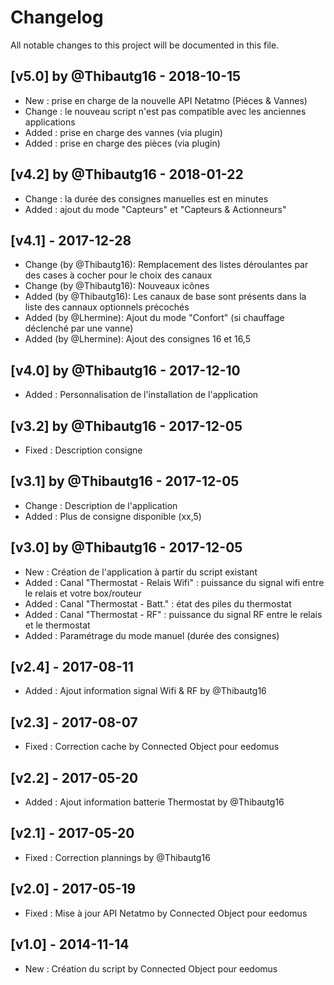 # Changelog
All notable changes to this project will be documented in this file.

## [v5.0] by @Thibautg16 - 2018-10-15
- New : prise en charge de la nouvelle API Netatmo (Piéces & Vannes)
- Change : le nouveau script n'est pas compatible avec les anciennes applications 
- Added : prise en charge des vannes (via plugin)
- Added : prise en charge des pièces (via plugin)

## [v4.2] by @Thibautg16 - 2018-01-22
- Change : la durée des consignes manuelles est en minutes
- Added : ajout du mode "Capteurs" et "Capteurs & Actionneurs"

## [v4.1] - 2017-12-28
- Change (by @Thibautg16): Remplacement des listes déroulantes par des cases à cocher pour le choix des canaux
- Change (by @Thibautg16): Nouveaux icônes
- Added (by @Thibautg16): Les canaux de base sont présents dans la liste des cannaux optionnels précochés
- Added (by @Lhermine): Ajout du mode "Confort" (si chauffage déclenché par une vanne)
- Added (by @Lhermine): Ajout des consignes 16 et 16,5

## [v4.0] by @Thibautg16 - 2017-12-10 
- Added : Personnalisation de l'installation de l'application

## [v3.2] by @Thibautg16 - 2017-12-05 
- Fixed : Description consigne

## [v3.1] by @Thibautg16 - 2017-12-05 
- Change : Description de l'application
- Added : Plus de consigne disponible (xx,5)

## [v3.0] by @Thibautg16 - 2017-12-05 
- New : Création de l'application à partir du script existant
- Added : Canal "Thermostat - Relais Wifi" : puissance du signal wifi entre le relais et votre box/routeur
- Added : Canal "Thermostat - Batt." : état des piles du thermostat
- Added : Canal "Thermostat - RF" : puissance du signal RF entre le relais et le thermostat
- Added : Paramétrage du mode manuel (durée des consignes)

## [v2.4] - 2017-08-11
- Added : Ajout information signal Wifi & RF by @Thibautg16

## [v2.3] - 2017-08-07
- Fixed : Correction cache by Connected Object pour eedomus

## [v2.2] - 2017-05-20
- Added : Ajout information batterie Thermostat by @Thibautg16

## [v2.1] - 2017-05-20
- Fixed : Correction plannings by @Thibautg16

## [v2.0] - 2017-05-19
- Fixed : Mise à jour API Netatmo by Connected Object pour eedomus

## [v1.0] - 2014-11-14
- New : Création du script by Connected Object pour eedomus
